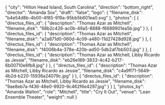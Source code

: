 {
  "city": "Hilton Head Island, South Carolina",
  "direction": "bottom_right",
  "director": "Amanda Sox",
  "draft": "false",
  "logo": {
    "filename_disk": "b4e54d8b-4b00-4f85-919a-95bb5b601ea0.svg"
  },
  "photos": [
    {
      "directus_files_id": {
        "description": "Thomas Azar as Mitchell",
        "filename_disk": "68b2c426-ac0b-49a5-8888-f6689901ea5b.jpg"
      }
    },
    {
      "directus_files_id": {
        "description": "Thomas Azar as Mitchell",
        "filename_disk": "a2a871d0-060d-4c09-a480-11d27428d928.jpg"
      }
    },
    {
      "directus_files_id": {
        "description": "Thomas Azar as Mitchell",
        "filename_disk": "f4006b4a-378e-420b-ad50-5db2af7bb503.jpg"
      }
    },
    {
      "directus_files_id": {
        "description": "Thomas Azar as Mitchell, Libby Ricardo as Jessie",
        "filename_disk": "eb26e189-3833-4c42-b217-6b00710e6fb8.jpg"
      }
    },
    {
      "directus_files_id": {
        "description": "Thomas Azar as Mitchell, Libby Ricardo as Jessie",
        "filename_disk": "c4a9ff71-5649-4b2d-b220-15936a24079c.jpg"
      }
    },
    {
      "directus_files_id": {
        "description": "Thomas Azar as Mitchell, Libby Ricardo as Jessie",
        "filename_disk": "9ae8eb7a-f436-48e0-9920-9c462f6e4297.jpg"
      }
    }
  ],
  "photos_by": "Amanda Walton",
  "role": "Mitchell",
  "title": "Cry It Out",
  "venue": "Lean Ensemble Theater",
  "weight": null
}